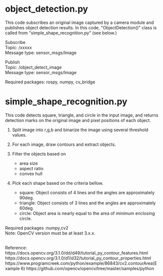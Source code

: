 # object_detection.py
This code subscribes an original image captured by a camera module and publishes object detection results. In this code, "ObjectDetection()" class is called from "simple_shape_recognition.py" (see below.) <br/>

Subscribe<br/>
Topic: /xxxxx <br/>
Message type: sensor_msgs/Image <br/>

Publish<br/>
Topic: /object_detect_image <br/>
Message type: sensor_msgs/Image <br/>

Required packages: rospy, numpy, cv_bridge

# simple_shape_recognition.py
This code detects square, triangle, and circle in the input image, and returns detection marks on the original image and pixel positions of each object.
1. Split image into r,g,b and binarize the image using several threshold values.
2. For each image, draw contours and extract objects.
3. Filter the objects based on
	* area size
	* aspect ratio
	* convex hull

4. Pick each shape based on the criteria bellow. <br/>
	* square: Object consists of 4 lines and the angles are approximately 90deg.
	* triangle: Object consists of 3 lines and the angles are approximately 60deg.
	* circle: Object area is nearly equal to the area of minimum enclosing circle.

Required packages :numpy,cv2 <br/>
Note: OpenCV version must be at least 3.x.x.

<br/>
Reference:
https://docs.opencv.org/3.1.0/dd/d49/tutorial_py_contour_features.html
https://docs.opencv.org/3.1.0/d1/d32/tutorial_py_contour_properties.html
https://www.programcreek.com/python/example/86843/cv2.contourArea(Example 6)
https://github.com/opencv/opencv/tree/master/samples/python
